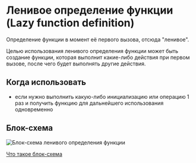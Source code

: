 # Ленивое определение функции (Lazy function definition)

Определение функции в момент её первого вызова, отсюда "ленивое".

Целью использования ленивого определения функции может быть создание функции, которая выполнит какие-либо действия при первом вызове, после чего будет выполнять другие действия.

## Когда использовать

- если нужно выполнить какую-либо инициализацию или операцию 1 раз и получить функцию для дальнейшего использования
  одновременно

## Блок-схема

![Блок-схема ленивого определения функции]()

[Что такое блок-схема](https://github.com/evgenylyozin/patterns/blob/48f6815cb43aa7cf366156fe23d47cdbaccbe3eb/docs/flowchart.md)
